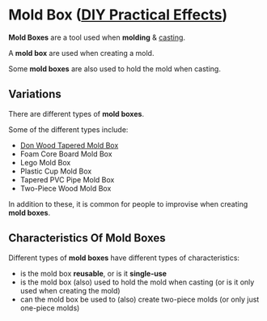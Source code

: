 # Mold Box ([DIY Practical Effects](../../README.md))

**Mold Boxes** are a tool used when **molding** & [casting](../casting/README.md).

A **mold box** are used when creating a mold.

Some **mold boxes** are also used to hold the mold when casting.

## Variations

There are different types of **mold boxes**.

Some of the different types include:

* [Don Wood Tapered Mold Box](section/mold-box-don-wood-tapered/README.md)
* Foam Core Board Mold Box
* Lego Mold Box
* Plastic Cup Mold Box
* Tapered PVC Pipe Mold Box
* Two-Piece Wood Mold Box

In addition to these, it is common for people to improvise when creating **mold boxes**.

## Characteristics Of Mold Boxes

Different types of **mold boxes** have different types of characteristics:

* is the mold box **reusable**, or is it **single-use**
* is the mold box (also) used to hold the mold when casting (or is it only used when creating the mold)
* can the mold box be used to (also) create two-piece molds (or only just one-piece molds)

